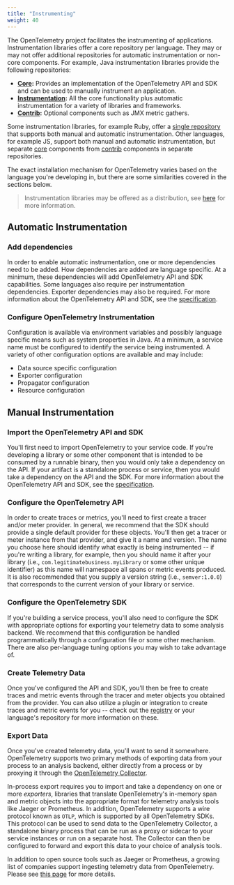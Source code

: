 ```yaml
---
title: "Instrumenting"
weight: 40
---
```


The OpenTelemetry project facilitates the instrumenting of applications.
Instrumentation libraries offer a core repository per language. They may or may
not offer additional repositories for automatic instrumentation or non-core
components. For example, Java instrumentation libraries provide the following
repositories:

- **[Core](https://github.com/open-telemetry/opentelemetry-java):** Provides an
  implementation of the OpenTelemetry API and SDK and can be used to manually
  instrument an application.
- **[Instrumentation](https://github.com/open-telemetry/opentelemetry-java-instrumentation):**
  All the core functionality plus automatic instrumentation for a variety of
  libraries and frameworks.
- **[Contrib](https://github.com/open-telemetry/opentelemetry-java-contrib):**
  Optional components such as JMX metric gathers.

Some instrumentation libraries, for example Ruby, offer a
[single repository](https://github.com/open-telemetry/opentelemetry-ruby) that
supports both manual and automatic instrumentation. Other languages, for example
JS, support both manual and automatic instrumentation, but separate
[core](https://github.com/open-telemetry/opentelemetry-js) components from
[contrib](https://github.com/open-telemetry/opentelemetry-js-contrib) components
in separate repositories.

The exact installation mechanism for OpenTelemetry varies based on the language
you're developing in, but there are some similarities covered in the sections
below.

> Instrumentation libraries may be offered as a distribution, see
> [here](../distributions) for more information.

## Automatic Instrumentation

### Add dependencies

In order to enable automatic instrumentation, one or more dependencies need to
be added. How dependencies are added are language specific. At a minimum, these
dependencies will add OpenTelemetry API and SDK capabilities. Some languages
also require per instrumentation dependencies. Exporter dependencies may also be
required. For more information about the OpenTelemetry API and SDK, see the
[specification](/docs/reference/specification/).

### Configure OpenTelemetry Instrumentation

Configuration is available via environment variables and possibly language
specific means such as system properties in Java. At a minimum, a service name
must be configured to identify the service being instrumented. A variety of
other configuration options are available and may include:

- Data source specific configuration
- Exporter configuration
- Propagator configuration
- Resource configuration

## Manual Instrumentation

### Import the OpenTelemetry API and SDK

You'll first need to import OpenTelemetry to your service code. If you're
developing a library or some other component that is intended to be consumed by
a runnable binary, then you would only take a dependency on the API. If your
artifact is a standalone process or service, then you would take a dependency on
the API and the SDK. For more information about the OpenTelemetry API and SDK,
see the [specification](/docs/reference/specification/).

### Configure the OpenTelemetry API

In order to create traces or metrics, you'll need to first create a tracer
and/or meter provider. In general, we recommend that the SDK should provide a
single default provider for these objects. You'll then get a tracer or meter
instance from that provider, and give it a name and version. The name you choose
here should identify what exactly is being instrumented -- if you're writing a
library, for example, then you should name it after your library (i.e.,
`com.legitimatebusiness.myLibrary` or some other unique identifier) as this name
will namespace all spans or metric events produced. It is also recommended that
you supply a version string (i.e., `semver:1.0.0`) that corresponds to the
current version of your library or service.

### Configure the OpenTelemetry SDK

If you're building a service process, you'll also need to configure the SDK with
appropriate options for exporting your telemetry data to some analysis backend.
We recommend that this configuration be handled programmatically through a
configuration file or some other mechanism. There are also per-language tuning
options you may wish to take advantage of.

### Create Telemetry Data

Once you've configured the API and SDK, you'll then be free to create traces and
metric events through the tracer and meter objects you obtained from the
provider. You can also utilize a plugin or integration to create traces and
metric events for you -- check out the [registry](/registry) or your language's
repository for more information on these.

### Export Data

Once you've created telemetry data, you'll want to send it somewhere.
OpenTelemetry supports two primary methods of exporting data from your process
to an analysis backend, either directly from a process or by proxying it through
the [OpenTelemetry Collector](/docs/collector).

In-process export requires you to import and take a dependency on one or more
_exporters_, libraries that translate OpenTelemetry's in-memory span and metric
objects into the appropriate format for telemetry analysis tools like Jaeger or
Prometheus. In addition, OpenTelemetry supports a wire protocol known as `OTLP`,
which is supported by all OpenTelemetry SDKs. This protocol can be used to send
data to the OpenTelemetry Collector, a standalone binary process that can be run
as a proxy or sidecar to your service instances or run on a separate host. The
Collector can then be configured to forward and export this data to your choice
of analysis tools.

In addition to open source tools such as Jaeger or Prometheus, a growing list of
companies support ingesting telemetry data from OpenTelemetry. Please see
[this page](/vendors) for more details.
